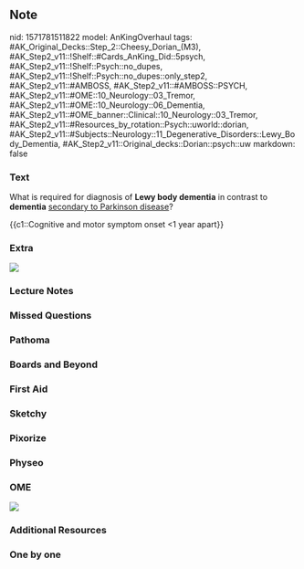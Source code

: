 ## Note
nid: 1571781511822
model: AnKingOverhaul
tags: #AK_Original_Decks::Step_2::Cheesy_Dorian_(M3), #AK_Step2_v11::!Shelf::#Cards_AnKing_Did::5psych, #AK_Step2_v11::!Shelf::Psych::no_dupes, #AK_Step2_v11::!Shelf::Psych::no_dupes::only_step2, #AK_Step2_v11::#AMBOSS, #AK_Step2_v11::#AMBOSS::PSYCH, #AK_Step2_v11::#OME::10_Neurology::03_Tremor, #AK_Step2_v11::#OME::10_Neurology::06_Dementia, #AK_Step2_v11::#OME_banner::Clinical::10_Neurology::03_Tremor, #AK_Step2_v11::#Resources_by_rotation::Psych::uworld::dorian, #AK_Step2_v11::#Subjects::Neurology::11_Degenerative_Disorders::Lewy_Body_Dementia, #AK_Step2_v11::Original_decks::Dorian::psych::uw
markdown: false

### Text
What is required for diagnosis of <b>Lewy body dementia</b> in
contrast to <b>dementia</b> <u>secondary to Parkinson disease</u>?
<div>
  {{c1::Cognitive and motor symptom onset <1 year apart}}
</div>

### Extra
<i><img src="paste-175114406592513.jpg"></i>

### Lecture Notes


### Missed Questions


### Pathoma


### Boards and Beyond


### First Aid


### Sketchy


### Pixorize


### Physeo


### OME
<div class="ome-widget">
  <a href=
  "https://onlinemeded.org/spa/neurology/tremor/acquire?ref=anki"><img src="_OME_AnkiFlashcards_Lesson_5.png"></a>
</div>

### Additional Resources


### One by one

